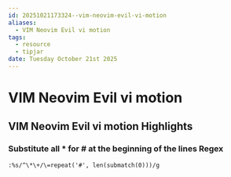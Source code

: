 ```yaml
---
id: 20251021173324--vim-neovim-evil-vi-motion
aliases:
  - VIM Neovim Evil vi motion
tags:
  - resource
  - tipjar
date: Tuesday October 21st 2025
---
```

# VIM Neovim Evil vi motion

## VIM Neovim Evil vi motion Highlights

### Substitute all * for # at the beginning of the lines Regex

``` vim
:%s/^\*\+/\=repeat('#', len(submatch(0)))/g
```

